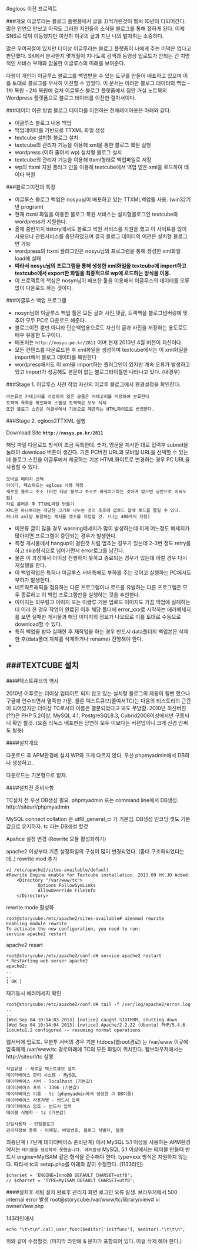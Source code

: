 #egloos 이전 프로젝트

###개요
이글루라는 블로그 플랫폼에서 글을 끄적거린것이 벌써 10년이 다되어간다.  많은 인연으 만났고 아직도 그러한 지인들의 소식을 블로그를 통해 접하게 된다. 이제 SNS로 많이 이동했지만 여전히 이곳의 글과 지난 나의 발자취는 소중하다.

많은 우여곡절이 있지만 더이상 이글루라는 블로그 플랫폼이 나에게 주는 미덕은 없다고 판단했다. SK에서 분사한지 몇개월이 지나도록 검색과 동영상 업로드가 안되는 건 치명적인 서비스 부재와 암울한 이글루스의 미래를 보여준다. 

다행이 개인이 이글루스 블로그를 백업받을 수 있는 도구를 만들어 배포하고 있으며 이를 토대로 블로그를 무사히 이전할 수 있었다. 이 문서는 이러한 블로그 데이터의 백업 - 1차 복원 - 2차 복원에 걸쳐 이글루스 블로그 플랫폼에서 집안 거실 노트북의 Wordpress 플랫폼으로 블로그 데이터를 이전한 절차서이다.  

###데이터 이관 방법
블로그 데이터를 이전하는 전체레이아웃은 아래와 같다.

* 이글루스 블로그 내용 백업
* 백업데이터를 기반으로 TTXML 화일 생성
* textcube 설치형 블로그 설치
* textcube의 관리자 기능을 이용해 xml을 통한 블로그 복원 실행
* wordpress (이하 줄여서 wp) 설치형 블로그 설치
* textcube의 관리자 기능을 이용해 ttxml형태로 백업파일로 저장
* wp의 ttxml 지원 플러그 인을 이용해 textcube에서 백업 받은 xml을 로드하여 데이타 복원

###블로그이전의 특징
* 이글루스 블로그 백업은 nosyu님이 배포하고 있는 TTXML백업툴 사용. (win32기반 program)
* 현재 ttxml 화일을 이용한 블로그 복원 서비스는 설치형블로그인 textcube와 wordpress가 지원한다.
* 올해 중반까지 tistory에서도 블로그 복원 서비스를 지원을 했고 이 사이트를 많이 사용으나 관련서비스를 중단하였으며 결국 블로그 데이터의  이관은 설치형 블로그만 가능
* wordpress의 ttxml 플러그인은 nosyu님의 프로그램을 통해 생성한 xml화일 load에 실패
* **따라서 nosyu님의 프로그램을 통해 생성한 xml화일을 textcube에 import하고 textcube에서 export한 화일을 최종적으로 wp에 로드하는 방식을 이용.**
* 이 프로젝트의 핵심은 nosyn님이 배포한 툴을 이용해서 이글루스의 데이터를 오류없이 다운로드 하는 것이다.

###이글루스 백업 프로그램
* nosyn님의 이글루스 백업 툴은 모든 글과 사진,댓글, 트랙백을 블로그넘버링에 맞추어 모두 PC로 다운로드 해준다.
* 블로그이전 뿐만 아니라 단순백업용으로도 자신의 글과 사진을 저장하는 용도로도 매우 유용한 도구이다.
* 배포처는 `http://nosyu.pe.kr/2811`  이며 현재 2013년 4월 버전이 최신이다.
* 모든 컨텐츠를 다운로드한 후 xml화일을 생성하며 textcube에서는 이 xml화일을 import해서 블로그 데이터를 복원한다
* wordpress에서도 이 xml을 import하는 플러그인이 있지만 계속 오류가 발생하고 있고 import가 성공해도 본문이 없는 블로그타이틀만 나타나고 있다. (내경우)


###Stage 1. 이글루스 사전 작업
자신의 이글루 블로그에서 환경설정을 확인한다.

	미분류로 카테고리를 지정하지 않은 글들은 카테고리를 지정하여 분류한다
	트랙백 목록을 확인하여 스팸성 트랙백은 모두 삭제
	또한 블로그 스킨은 이글루에서 기본으로 제공하는 HTML화이트로 변경한다. 

###Stage 2. egloos2TTXML 실행

Download Site
**`http://nosyu.pe.kr/2811`** 

해당 파일 다운로드 방식이 조금 독특한데.   숫자, 영문을 제시한 대로 입력후 submit을 눌러야 download 버튼이 생긴다.
기존 PC버젼 URL과 모바일 URL을 선택할 수 있는데 블로그 스킨을 이글루에서 제공하는 기본 HTML화이트로 변경하는 경우 PC URL을 사용할 수 있다. 

	모바일 페이지 선택
	아이디, 패스워드는 egloos 사용 계정
	새로운 블로그 주소 (이전 대상 블로그 주소로 바꿔치기하는 것이며 없으면 공란으로 비워도 됨)
	자료 불러온 후 TTXML파일 만들기
	XML은 하나보다는 적당한 크기로 나누는 것이 추후에 업로드 할때 로드를 줄일 수 있다. 
	하나의 xml당 포함하는 게시물 갯수를 지정할 것. (나는 400개씩 지정)

* 미분류 글이 많을 경우 warning메세지가 많이 발생하는데 이게 어느정도 메세지가 많아지면 프로그램이 중단되는 경우가 발생한다.
* 특정 게시물에서 hangup이 걸린것 처럼 멈추는 경우가 있는데 2-3번 정도 retry를 하고 skip형식으로 넘어가면서 error로그를 남긴다. 
* 물론 이 과정에서 더이상 진행하지 못하고 종료되는 경우가 있는데 이럴 경우 다시 재실행을 한다. 
* 이 백업작업은 특히나 이글루스 서버측에도 부하를 주는 것이고 실행하는 PC에서도 부하가 발생한다.
* 네트웍트래픽을 점유하는 다른 프로그램이나 로드를 유발하는 다른 프로그램은 모두 종료하고 이 백업 프로그램만을 실행하는 것을 추천한다. 
* 이미지는 외부링크 이미지 또는 이글루 기본 업로드 이미지도 가끔 백업에 실패하는데 이러 한 경우 작업이 완료된 이후 해당 폴더에 error_xxx로 시작하는 에러메세지를 보면 실패한 게시물과 해당 이미지의 정보가 나오므로 이를 토대로 수동으로 download할 수 있다. 
* 특히 백업을 받다 실패한 후 재작업을 하는 경우 반드시 data폴더의 백업본은 삭제한 후(data폴더 자체를 삭제하거나 rename) 진행해야 한다. 
* 

###TEXTCUBE 설치
---
####텍스트큐브의 역사

2010년 이후로는 더이상 업데이트 되지 않고 있는 설치형 블로그의 제왕이 될뻔 했으나 구글에 인수되면서 멸족한 가문.
물론 텍스트큐브(줄여서TC)는 다음의 티스토리의 근간이 되어있지만 더이상 TC로서의 이름은 멸문되었다고 봐도 무방함.
2010년 최신버젼(??)은 PHP 5.2이상, MySQL 4.1, PostgreSQL8.3, Cubrid2008이상에서만 구동되니 확인 할것. (요즘 리눅스 배포판은 당연히 모두 이보다는 버젼업이니 크게 신경 안써도 될듯)

####설치개요

다운로드 후 APM환경에 설치
WP와 크게 다르지 않다. 
 우선 phpmyadmin에서 DB하나 생성하고..

다운로드는 기본형으로 받자.

####설치전 준비사항

TC설치 전 우선 DB생성 필요.
phpmyadmin 또는 command line에서 DB생성.
http://siteurl/phpmyadmin

MySQL connect collation 은 utf8_general_ci 가 기본임.
DB생성 인코딩 셋도 기본값으로 유지하자. 
tc  라는 DB생성 할것

Apahce 설정 변경 (Rewrite 모듈 활성화하기)

apache2 이상부터 기존 설정화일의 구성이 많이 변경되었다. (좀더 구조화되었다는데..)
rewrite mod 추가 
 
	vi /etc/apache2/sites-available/default
	#Rewrite Engine enable for Textcube installation. 2013.09 HK.JO Added 
        <Directory "/var/www/tc">   
                Options FollowSymLinks  
                AllowOverride FileInfo   
        </Directory> 

rewrite mode 활성화

	root@storycube:/etc/apache2/sites-available# a2enmod rewrite
	Enabling module rewrite.
	To activate the new configuration, you need to run:
  	service apache2 restart

apache2 resart

	root@storycube:/etc/apache2/conf.d# service apache2 restart
 	* Restarting web server apache2                                                                                                  apache2: 
	..
	..
	[ OK ]

재기동시 에러메세지 확인

	root@storycube:/etc/apache2/conf.d# tail -f /var/log/apache2/error.log
	..
	..
	[Wed Sep 04 10:14:03 2013] [notice] caught SIGTERM, shutting down
	[Wed Sep 04 10:14:04 2013] [notice] Apache/2.2.22 (Ubuntu) PHP/5.4.6-1ubuntu1.2 configured -- resuming normal operations


웹서버에 업로드.
우분투 서버의 경우 기본 htdocs(웹root경로) 는 /var/www 
이곳에 압축헤제 
/var/www/tc 경로아래에 TC의 모든 화일이 위치한다.  웹브라우저에서는 
http://siteurl/tc  실행

	작업유형 - 새로운 텍스트큐브 설치
	데이터베이스 관리 시스템 - MySQL
	데이터베이스 서버 - localhost (기본값)
	데이터베이스 포트 - 3306 (기본값)
	데이터베이스 이름 - tc (phpmyadmin에서 생성한 그 DB이름)
	데이터베이스 사용자명 - 반드시 입력
	데이터베이스 암호 - 반드시 입력
	테이블 식별자 - tc (기본값)
	
	단일사용자 - 단일블로그
	관리자정보 등록 - 이메일, 비밀번호, 블로그 식별자, 필명

최종단계 ( 7단계 데이터베이스 준비단계) 에서 MySQL 5.1 이상을 사용하는 APM환경에서는 `테이블을 생성하지 못했습니다. 에러발생`
MySQL 5.1 이상에서는 테이블 만들때 반드시 engine=MyISAM 같은 형식을 준수해야 한다. type=xxx 방식은 지원하지 않는다. 
따라서 tc의 setup.php를 아래와 같이 수정한다. (1133라인)	

	$charset = 'ENGINE=InnoDB DEFAULT CHARSET=utf8';
	// $charset = 'TYPE=MyISAM DEFAULT CHARSET=utf8';		
	
	
####설치후 세팅
설치 완료후 관리자 화면 로그인 오류 발생. 브라우저에서 500 internal error 발생
root@storycube:/var/www/tc/library/view# vi ownerView.php

143라인에서 

	echo "\t\t\n".call_user_func($editor['initfunc'], $editor)."\t\t\n";
                                 
위와 같이 수정할것.  (마지막 라인에 & 문자가 포함되어 있다. 이걸 삭제 해야 한다.)


